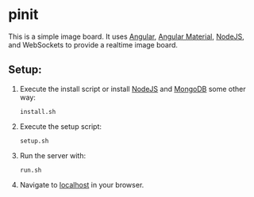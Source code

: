 # pinit

This is a simple image board. It uses [Angular](https://angularjs.org/), [Angular Material](https://material.angularjs.org/latest/), [NodeJS](http://nodejs.org/), and WebSockets to provide a realtime image board.

## Setup:
1. Execute the install script or install [NodeJS](http://nodejs.org/) and [MongoDB](https://www.mongodb.org/) some other way:
	```
	install.sh
	```
2. Execute the setup script:
	```
	setup.sh
	```
3. Run the server with:
	```
	run.sh
	```
4. Navigate to [localhost](http://localhost/) in your browser.
